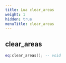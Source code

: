 ```yaml
---
title: Lua clear_areas
weight: 1
hidden: true
menuTitle: clear_areas
---
```

## clear_areas
```lua
eq:clear_areas(); -- void
```